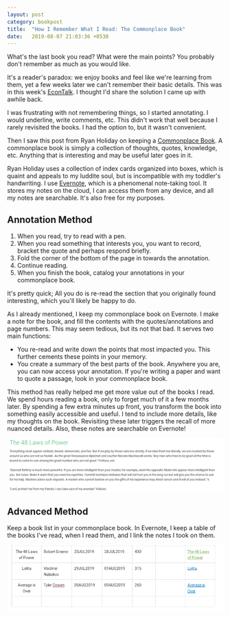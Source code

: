 ```yaml
---
layout: post
category: bookpost
title:  "How I Remember What I Read: The Commonplace Book"
date:   2019-08-07 21:03:36 +0530
---
```


What's the last book you read? What were the main points? You probably don't remember as much as you would like.

It's a reader's paradox: we enjoy books and feel like we're learning from them, yet a few weeks later we can't remember their basic details. This was in this week's [EconTalk](http://www.econtalk.org/andy-matuschak-on-books-and-learning/). I thought I'd share the solution I came up with awhile back.

I was frustrating with not remembering things, so I started annotating. I would underline, write comments, etc. This didn't work that well because I rarely revisited the books. I had the option to, but it wasn't convenient.

Then I saw this post from Ryan Holiday on keeping a [Commonplace Book](https://ryanholiday.net/how-and-why-to-keep-a-commonplace-book/). A commonplace book is simply a collection of thoughts, quotes, knowledge, etc. Anything that is interesting and may be useful later goes in it.

Ryan Holiday uses a collection of index cards organized into boxes, which is quaint and appeals to my luddite soul, but is incompatible with my toddler's handwriting. I use [Evernote](http://www.evernote.com), which is a phenomenal note-taking tool. It stores my notes on the cloud, I can access them from any device, and all my notes are searchable. It's also free for my purposes.

## Annotation Method

1. When you read, try to read with a pen. 
2. When you read something that interests you, you want to record, bracket the quote and perhaps respond briefly. 
3. Fold the corner of the bottom of the page in towards the annotation.
4. Continue reading. 
5. When you finish the book, catalog your annotations in your commonplace book.

It's pretty quick; All you do is re-read the section that you originally found interesting, which you'll likely be happy to do.

As I already mentioned, I keep my commonplace book on Evernote. I make a note for the book, and fill the contents with the quotes/annotations and page numbers. This may seem tedious, but its not that bad. It serves two main functions:
- You re-read and write down the points that most impacted you. This further cements these points in your memory.
- You create a summary of the best parts of the book. Anywhere you are, you can now access your annotation. If you're writing a paper and want to quote a passage, look in your commonplace book. 

This method has really helped me get more value out of the books I read. We spend hours reading a book, only to forget much of it a few months later. By spending a few extra minutes up front, you transform the book into something easily accessible and useful. I tend to include more details, like my thoughts on the book. Revisiting these later triggers the recall of more nuanced details. Also, these notes are searchable on Evernote!

![Post example](/assets/entry_example.png)

## Advanced Method

Keep a book list in your commonplace book. In Evernote, I keep a table of the books I've read, when I read them, and I link the notes I took on them.

![Book list](/assets/booklist.png)
